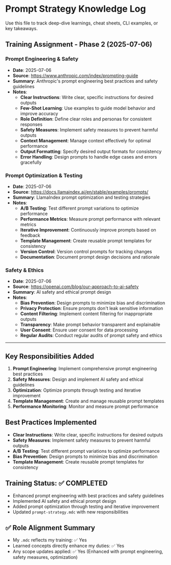 # Prompt Strategy Knowledge Log

Use this file to track deep-dive learnings, cheat sheets, CLI examples, or key takeaways.

## Training Assignment - Phase 2 (2025-07-06)

### Prompt Engineering & Safety

- **Date**: 2025-07-06
- **Source**: https://www.anthropic.com/index/prompting-guide
- **Summary**: Anthropic's prompt engineering best practices and safety guidelines
- **Notes**: 
  - **Clear Instructions**: Write clear, specific instructions for desired outputs
  - **Few-Shot Learning**: Use examples to guide model behavior and improve accuracy
  - **Role Definition**: Define clear roles and personas for consistent responses
  - **Safety Measures**: Implement safety measures to prevent harmful outputs
  - **Context Management**: Manage context effectively for optimal performance
  - **Output Formatting**: Specify desired output formats for consistency
  - **Error Handling**: Design prompts to handle edge cases and errors gracefully

### Prompt Optimization & Testing

- **Date**: 2025-07-06
- **Source**: https://docs.llamaindex.ai/en/stable/examples/prompts/
- **Summary**: LlamaIndex prompt optimization and testing strategies
- **Notes**:
  - **A/B Testing**: Test different prompt variations to optimize performance
  - **Performance Metrics**: Measure prompt performance with relevant metrics
  - **Iterative Improvement**: Continuously improve prompts based on feedback
  - **Template Management**: Create reusable prompt templates for consistency
  - **Version Control**: Version control prompts for tracking changes
  - **Documentation**: Document prompt design decisions and rationale

### Safety & Ethics

- **Date**: 2025-07-06
- **Source**: https://openai.com/blog/our-approach-to-ai-safety
- **Summary**: AI safety and ethical prompt design
- **Notes**:
  - **Bias Prevention**: Design prompts to minimize bias and discrimination
  - **Privacy Protection**: Ensure prompts don't leak sensitive information
  - **Content Filtering**: Implement content filtering for inappropriate outputs
  - **Transparency**: Make prompt behavior transparent and explainable
  - **User Consent**: Ensure user consent for data processing
  - **Regular Audits**: Conduct regular audits of prompt safety and ethics

---

## Key Responsibilities Added

1. **Prompt Engineering**: Implement comprehensive prompt engineering best practices
2. **Safety Measures**: Design and implement AI safety and ethical guidelines
3. **Optimization**: Optimize prompts through testing and iterative improvement
4. **Template Management**: Create and manage reusable prompt templates
5. **Performance Monitoring**: Monitor and measure prompt performance

## Best Practices Implemented

- **Clear Instructions**: Write clear, specific instructions for desired outputs
- **Safety Measures**: Implement safety measures to prevent harmful outputs
- **A/B Testing**: Test different prompt variations to optimize performance
- **Bias Prevention**: Design prompts to minimize bias and discrimination
- **Template Management**: Create reusable prompt templates for consistency

## Training Status: ✅ COMPLETED

- Enhanced prompt engineering with best practices and safety guidelines
- Implemented AI safety and ethical prompt design
- Added prompt optimization through testing and iterative improvement
- Updated `prompt-strategy.mdc` with new responsibilities

## ✅ Role Alignment Summary
- My `.mdc` reflects my training: ✅ Yes
- Learned concepts directly enhance my duties: ✅ Yes
- Any scope updates applied: ✅ Yes (Enhanced with prompt engineering, safety measures, optimization)
